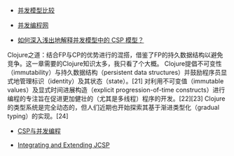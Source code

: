 - [并发模型比较](https://gobomb.github.io/post/high-concurrency-model/)

- [并发编程网](http://ifeve.com/%E5%B9%B6%E5%8F%91%E7%BC%96%E7%A8%8B%E6%A8%A1%E5%9E%8B/)

- [如何深入浅出地解释并发模型中的 CSP 模型？](https://www.zhihu.com/question/26192499)

Clojure之道：结合FP与CP的优势进行的混搭，借鉴了FP的持久数据结构以避免竞争。这一章需要的Clojure知识太多，我只看了个大概。
Clojure提倡不可变性（immutability）与持久数据结构（persistent data structures）并鼓励程序员显式地管理标识（identity）及其状态（state）。[21] 对利用不可变值（immutable values）及显式时间进展构造（explicit progression-of-time constructs）进行编程的专注旨在促进更加健壮的（尤其是多线程）程序的开发。[22][23] Clojure的类型系统是完全动态的，但人们近期也开始探索其基于渐进类型化（gradual typing）的实现。[24]

- [CSP与并发编程](http://www.voidcn.com/article/p-qrvdpmgk-bnw.html)

- [Integrating and Extending JCSP](https://www.cs.kent.ac.uk/projects/ofa/jcsp/cpa2007-jcsp.pdf)


